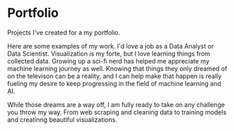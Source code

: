 # Portfolio
Projects I've created for a my portfolio. 


Here are some examples of my work. I'd love a job as a Data Analyst or Data Scientist. Visualization is my forte, but I love learning things from collected data. Growing up a sci-fi nerd has helped me appreciate my machine learning journey as well. Knowing that things they only dreamed of on the televison can be a reality, and I can help make that happen is really fueling my desire to keep progressing in the field of machine learning and AI.

While those dreams are a way off, I am fully ready to take on any challenge you throw my way. From web scraping and cleaning data to training models and creatinng beautiful visualizations. 
